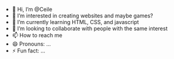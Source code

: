 - 👋 Hi, I’m @Ceile
- 👀 I’m interested in creating websites and maybe games?
- 🌱 I’m currently learning HTML, CSS, and javascript 
- 💞️ I’m looking to collaborate with people with the same interest 
- 📫 How to reach me 
- 😄 Pronouns: ...
- ⚡ Fun fact: ...

<!---
Ceilemarie/Ceilemarie is a ✨ special ✨ repository because its `README.md` (this file) appears on your GitHub profile.
You can click the Preview link to take a look at your changes.
--->
